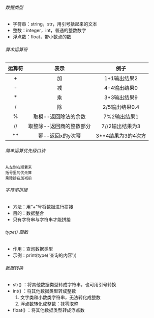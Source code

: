 ###### 数据类型
- 字符串：string，str，用引号括起来的文本
- 整数：integer，int，普通的整数数字
- 浮点数：float，带小数点的数

###### 算术运算符
|运算符|表示|例子|
|:------:|:----:|:----:|
|+|加|1+1输出结果2|
|-|减|4-4输出结果0|
|*|乘|3*3输出结果9|
|/|除|2/5输出结果0.4|
|%|取模--返回除法的余数|7%2输出结果1|
|//|取整除--返回商的整数部分|7//2输出结果为3|
|**|幂--返回x的y次幂|3**4结果为3的4次方|

###### 简单运算优先级口诀
```
从左到右顺着来
括号里的优先算
乘除排在加减前
```

###### 字符串拼接
- 方法：用“+”号将数据进行拼接
- 目的：数据整合
- 只有字符串与字符串才能拼接

###### type() 函数
- 作用：查询数据类型
- 示例：print(type('查询的内容'))

###### 数据转换
- str() ：将其他数据类型转成字符串，也可用引号转换
- int() ：将其他数据类型转成整数
    1. 文字类和小数类字符串，无法转化成整数
    2. 浮点数转化成整数：抹零取整
- float() ：将其他数据类型转成浮点数